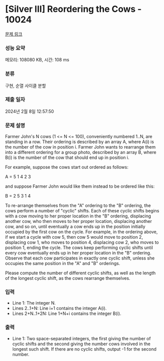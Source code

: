 # [Silver III] Reordering the Cows - 10024 

[문제 링크](https://www.acmicpc.net/problem/10024) 

### 성능 요약

메모리: 108080 KB, 시간: 108 ms

### 분류

구현, 순열 사이클 분할

### 제출 일자

2024년 2월 8일 12:57:50

### 문제 설명

<p>Farmer John's N cows (1 <= N <= 100), conveniently numbered 1..N, are standing in a row.  Their ordering is described by an array A, where A(i) is the number of the cow in position i.  Farmer John wants to rearrange them into a different ordering for a group photo, described by an array B, where B(i) is the number of the cow that should end up in position i.</p><p>For example, suppose the cows start out ordered as follows:</p><p>A = 5 1 4 2 3</p><p>and suppose Farmer John would like them instead to be ordered like this:</p><p>B = 2 5 3 1 4</p><p>To re-arrange themselves from the "A" ordering to the "B" ordering, the cows perform a number of "cyclic" shifts.  Each of these cyclic shifts begins with a cow moving to her proper location in the "B" ordering, displacing another cow, who then moves to her proper location, displacing another cow, and so on, until eventually a cow ends up in the position initially occupied by the first cow on the cycle.  For example, in the ordering above, if we start a cycle with cow 5, then cow 5 would move to position 2, displacing cow 1, who moves to position 4, displacing cow 2, who moves to position 1, ending the cycle.  The cows keep performing cyclic shifts until every cow eventually ends up in her proper location in the "B" ordering.  Observe that each cow participates in exactly one cyclic shift, unless she occupies the same position in the "A" and "B" orderings.</p><p>Please compute the number of different cyclic shifts, as well as the length of the longest cyclic shift, as the cows rearrange themselves.</p>

### 입력 

 <ul><li>Line 1: The integer N.</li><li>Lines 2..1+N: Line i+1 contains the integer A(i).</li><li>Lines 2+N..1+2N: Line 1+N+i contains the integer B(i).</li></ul>

### 출력 

 <ul><li>Line 1: Two space-separated integers, the first giving the number of cyclic shifts and the second giving the number cows involved in the longest such shift.  If there are no cyclic shifts, output -1 for the second number.</li></ul>

